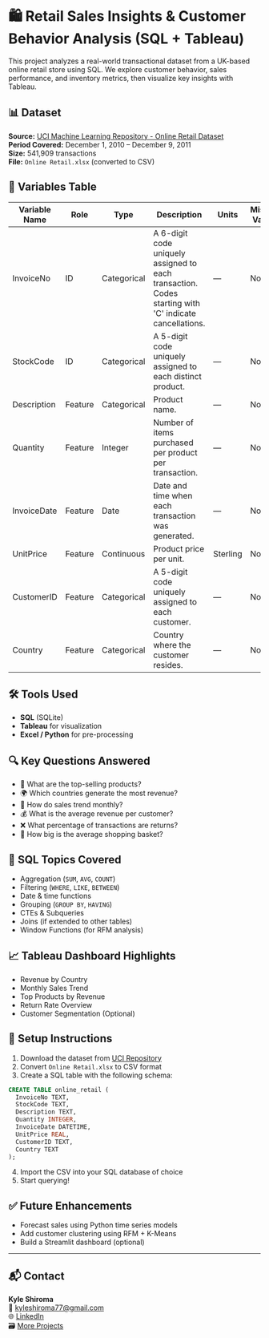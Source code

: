 # 🛍️ Retail Sales Insights & Customer Behavior Analysis (SQL + Tableau)

This project analyzes a real-world transactional dataset from a UK-based online retail store using SQL. We explore customer behavior, sales performance, and inventory metrics, then visualize key insights with Tableau.

## 📊 Dataset

**Source:** [UCI Machine Learning Repository - Online Retail Dataset](https://archive.ics.uci.edu/ml/datasets/Online+Retail)  
**Period Covered:** December 1, 2010 – December 9, 2011  
**Size:** 541,909 transactions  
**File:** `Online Retail.xlsx` (converted to CSV)

## 🧾 Variables Table

| Variable Name | Role      | Type        | Description                                                                 | Units     | Missing Values |
|---------------|-----------|-------------|-----------------------------------------------------------------------------|-----------|----------------|
| InvoiceNo     | ID        | Categorical | A 6-digit code uniquely assigned to each transaction. Codes starting with 'C' indicate cancellations. | —         | No             |
| StockCode     | ID        | Categorical | A 5-digit code uniquely assigned to each distinct product.                  | —         | No             |
| Description   | Feature   | Categorical | Product name.                                                               | —         | No             |
| Quantity      | Feature   | Integer     | Number of items purchased per product per transaction.                      | —         | No             |
| InvoiceDate   | Feature   | Date        | Date and time when each transaction was generated.                          | —         | No             |
| UnitPrice     | Feature   | Continuous  | Product price per unit.                                                     | Sterling  | No             |
| CustomerID    | Feature   | Categorical | A 5-digit code uniquely assigned to each customer.                          | —         | No             |
| Country       | Feature   | Categorical | Country where the customer resides.                                         | —         | No             |

## 🛠️ Tools Used

- **SQL** (SQLite)
- **Tableau** for visualization
- **Excel / Python** for pre-processing

## 🔍 Key Questions Answered

- 🧾 What are the top-selling products?
- 🌍 Which countries generate the most revenue?
- 📅 How do sales trend monthly?
- 💰 What is the average revenue per customer?
- ❌ What percentage of transactions are returns?
- 🛒 How big is the average shopping basket?

## 🧠 SQL Topics Covered

- Aggregation (`SUM`, `AVG`, `COUNT`)
- Filtering (`WHERE`, `LIKE`, `BETWEEN`)
- Date & time functions
- Grouping (`GROUP BY`, `HAVING`)
- CTEs & Subqueries
- Joins (if extended to other tables)
- Window Functions (for RFM analysis)

## 📈 Tableau Dashboard Highlights

- Revenue by Country
- Monthly Sales Trend
- Top Products by Revenue
- Return Rate Overview
- Customer Segmentation (Optional)

## 📌 Setup Instructions

1. Download the dataset from [UCI Repository](https://archive.ics.uci.edu/ml/machine-learning-databases/00352/)
2. Convert `Online Retail.xlsx` to CSV format
3. Create a SQL table with the following schema:

```sql
CREATE TABLE online_retail (
  InvoiceNo TEXT,
  StockCode TEXT,
  Description TEXT,
  Quantity INTEGER,
  InvoiceDate DATETIME,
  UnitPrice REAL,
  CustomerID TEXT,
  Country TEXT
);
```

4. Import the CSV into your SQL database of choice
5. Start querying!

## ✅ Future Enhancements

- Forecast sales using Python time series models
- Add customer clustering using RFM + K-Means
- Build a Streamlit dashboard (optional)

---

## 📬 Contact

**Kyle Shiroma**  
📧 kyleshiroma77@gmail.com  
🌐 [LinkedIn](https://www.linkedin.com/in/your-profile)  
🗃️ [More Projects](https://github.com/k-shiroma-code)
